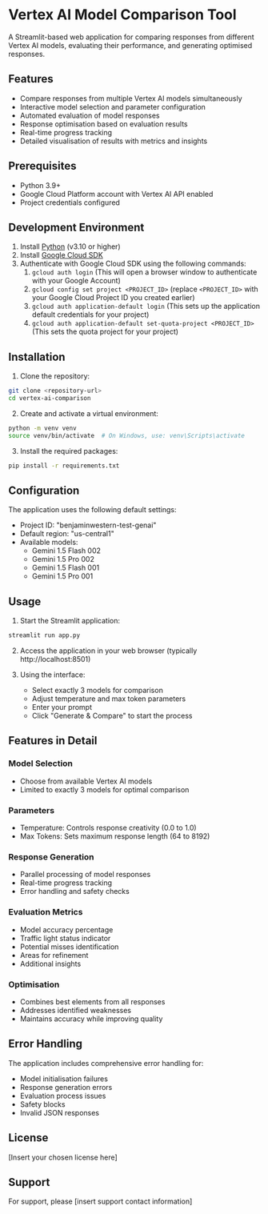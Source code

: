 # Vertex AI Model Comparison Tool

A Streamlit-based web application for comparing responses from different Vertex AI models, evaluating their performance, and generating optimised responses.

## Features

- Compare responses from multiple Vertex AI models simultaneously
- Interactive model selection and parameter configuration
- Automated evaluation of model responses
- Response optimisation based on evaluation results
- Real-time progress tracking
- Detailed visualisation of results with metrics and insights

## Prerequisites

- Python 3.9+
- Google Cloud Platform account with Vertex AI API enabled
- Project credentials configured

## Development Environment
1. Install [Python](https://www.python.org/downloads/) (v3.10 or higher)
2. Install [Google Cloud SDK](https://cloud.google.com/sdk/docs)
3. Authenticate with Google Cloud SDK using the following commands:
   1. `gcloud auth login` (This will open a browser window to authenticate with your Google Account)
   2. `gcloud config set project <PROJECT_ID>` (replace `<PROJECT_ID>` with your Google Cloud Project ID you created earlier)
   3. `gcloud auth application-default login` (This sets up the application default credentials for your project)
   4. `gcloud auth application-default set-quota-project <PROJECT_ID>` (This sets the quota project for your project)

## Installation

1. Clone the repository:
```bash
git clone <repository-url>
cd vertex-ai-comparison
```

2. Create and activate a virtual environment:
```bash
python -m venv venv
source venv/bin/activate  # On Windows, use: venv\Scripts\activate
```

3. Install the required packages:
```bash
pip install -r requirements.txt
```

## Configuration

The application uses the following default settings:
- Project ID: "benjaminwestern-test-genai"
- Default region: "us-central1"
- Available models:
  - Gemini 1.5 Flash 002
  - Gemini 1.5 Pro 002
  - Gemini 1.5 Flash 001
  - Gemini 1.5 Pro 001

## Usage

1. Start the Streamlit application:
```bash
streamlit run app.py
```

2. Access the application in your web browser (typically http://localhost:8501)

3. Using the interface:
   - Select exactly 3 models for comparison
   - Adjust temperature and max token parameters
   - Enter your prompt
   - Click "Generate & Compare" to start the process

## Features in Detail

### Model Selection
- Choose from available Vertex AI models
- Limited to exactly 3 models for optimal comparison

### Parameters
- Temperature: Controls response creativity (0.0 to 1.0)
- Max Tokens: Sets maximum response length (64 to 8192)

### Response Generation
- Parallel processing of model responses
- Real-time progress tracking
- Error handling and safety checks

### Evaluation Metrics
- Model accuracy percentage
- Traffic light status indicator
- Potential misses identification
- Areas for refinement
- Additional insights

### Optimisation
- Combines best elements from all responses
- Addresses identified weaknesses
- Maintains accuracy while improving quality

## Error Handling

The application includes comprehensive error handling for:
- Model initialisation failures
- Response generation errors
- Evaluation process issues
- Safety blocks
- Invalid JSON responses

## License

[Insert your chosen license here]

## Support

For support, please [insert support contact information]